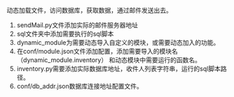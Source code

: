 动态加载文件，访问数据库，获取数据，通过邮件发送出去。
1. sendMail.py文件添加实际的邮件服务器地址
2. sql文件夹中添加需要执行的sql脚本
3. dynamic_module为需要动态导入自定义的模块，或需要动态加入的功能。
4. 在conf/module.json文件添加配置，添加需要导入的模块名（dynamic_module.inventory）
和动态模块中需要运行的函数名。
5. inventory.py需要添加实际数据库地址，收件人列表字符串，运行的sql脚本路径。
6. conf/db_addr.json数据库连接地址配置文件。
